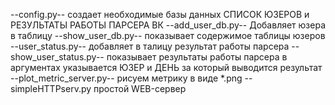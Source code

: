 --config.py-- создает необходимые базы данных СПИСОК ЮЗЕРОВ и РЕЗУЛЬТАТЫ РАБОТЫ ПАРСЕРА ВК 
--add_user_db.py-- Добавляет юзера в таблицу
--show_user_db.py-- показывает содержимое таблицы юзеров
--user_status.py-- добавляет в талицу результат работы парсера
--show_user_status.py-- показывает результаты работы парсера в аргументах указывается ЮЗЕР и ДЕНЬ за который выводится результат
--plot_metric_server.py-- рисуем метрику в виде *.png
--simpleHTTPserv.py простой WEB-сервер
